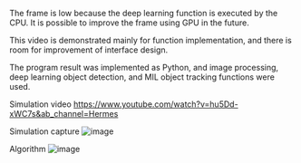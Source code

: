 The frame is low because the deep learning function is executed by the CPU. It is possible to improve the frame using GPU in the future.

This video is demonstrated mainly for function implementation, and there is room for improvement of interface design.

The program result was implemented as Python, and image processing, deep learning object detection, and MIL object tracking functions were used.


Simulation video
https://www.youtube.com/watch?v=hu5Dd-xWC7s&ab_channel=Hermes



Simulation capture
![image](https://user-images.githubusercontent.com/86702182/161411096-15fcdb96-fe76-461b-9159-83c2869add55.png)



Algorithm
![image](https://user-images.githubusercontent.com/86702182/161411112-45ba968a-9467-4e5d-a625-3e4681b9169e.png)

